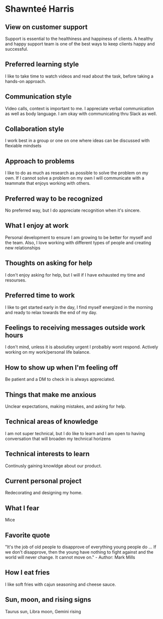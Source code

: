 # Shawnteé Harris

## View on customer support

Support is essential to the healthiness and happiness of clients. A healthy and happy support team is one of the best ways to keep clients happy and successful.

## Preferred learning style

I like to take time to watch videos and read about the task, before taking a hands-on approach.

## Communication style

Video calls, context is important to me. I appreciate verbal communication as well as body language. I am okay with communicating thru Slack as well.

## Collaboration style

I work best in a group or one on one where ideas can be discussed with flexiable mindsets

## Approach to problems

I like to do as much as research as possible to solve the problem on my own. If I cannot solve a problem on my own I will communicate with a teammate that enjoys working with others.

## Preferred way to be recognized

No preferred way, but I do appreciate recognition when it's sincere.

## What I enjoy at work

Personal development to ensure I am growing to be better for myself and the team. Also, I love working with different types of people and creating new relationships

## Thoughts on asking for help

I don't enjoy asking for help, but I will if I have exhausted my time and resourses.

## Preferred time to work

I like to get started early in the day, I find myself energized in the morning and ready to relax towards the end of my day.

## Feelings to receiving messages outside work hours

I don't mind, unless it is absolutley urgent I probalbly wont respond. Actively working on my work/personal life balance.

## How to show up when I'm feeling off

Be patient and a DM to check in is always appreciated.

## Things that make me anxious

Unclear expectations, making mistakes, and asking for help.

## Technical areas of knowledge

I am not super technical, but I do like to learn and I am open to having conversation that will broaden my technical horizens

## Technical interests to learn

Continusly gaining knowldge about our product.

## Current personal project

Redecorating and designing my home.

## What I fear

Mice

## Favorite quote

"It's the job of old people to disapprove of everything young people do ... If we don't disapprove, then the young have nothing to fight against and the world will never change. It cannot move on." - Author: Mark Mills

## How I eat fries

I like soft fries with cajun seasoning and cheese sauce.

## Sun, moon, and rising signs

Taurus sun, Libra moon, Gemini rising
